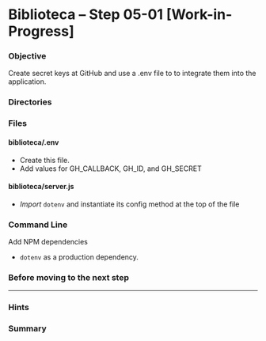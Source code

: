 # Biblioteca – Step 05-01 [Work-in-Progress]

### Objective
Create secret keys at GitHub and use a .env file to to integrate them into the application.

### Directories


### Files
#### biblioteca/.env
* Create this file.
* Add values for GH_CALLBACK, GH_ID, and GH_SECRET

#### biblioteca/server.js
* _Import_ `dotenv` and instantiate its config method at the top of the file

### Command Line
Add NPM dependencies
* `dotenv` as a production dependency.

### Before moving to the next step


___

### Hints


### Summary

